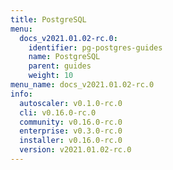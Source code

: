 ```yaml
---
title: PostgreSQL
menu:
  docs_v2021.01.02-rc.0:
    identifier: pg-postgres-guides
    name: PostgreSQL
    parent: guides
    weight: 10
menu_name: docs_v2021.01.02-rc.0
info:
  autoscaler: v0.1.0-rc.0
  cli: v0.16.0-rc.0
  community: v0.16.0-rc.0
  enterprise: v0.3.0-rc.0
  installer: v0.16.0-rc.0
  version: v2021.01.02-rc.0
---
```


